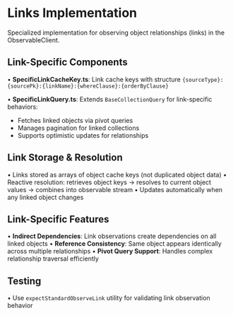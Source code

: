 # Links Implementation

Specialized implementation for observing object relationships (links) in the ObservableClient.

## Link-Specific Components

• **SpecificLinkCacheKey.ts**: Link cache keys with structure `{sourceType}:{sourcePk}:{linkName}:{whereClause}:{orderByClause}`

• **SpecificLinkQuery.ts**: Extends `BaseCollectionQuery` for link-specific behaviors:
  - Fetches linked objects via pivot queries
  - Manages pagination for linked collections
  - Supports optimistic updates for relationships

## Link Storage & Resolution

• Links stored as arrays of object cache keys (not duplicated object data)
• Reactive resolution: retrieves object keys → resolves to current object values → combines into observable stream
• Updates automatically when any linked object changes

## Link-Specific Features

• **Indirect Dependencies**: Link observations create dependencies on all linked objects
• **Reference Consistency**: Same object appears identically across multiple relationships
• **Pivot Query Support**: Handles complex relationship traversal efficiently

## Testing

• Use `expectStandardObserveLink` utility for validating link observation behavior
